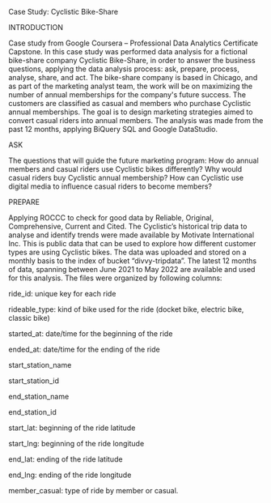 Case Study: Cyclistic Bike-Share

INTRODUCTION

Case study from Google Coursera – Professional Data Analytics Certificate Capstone. 
In this case study was performed data analysis for a fictional bike-share company Cyclistic Bike-Share, in order to answer the business questions, applying the data analysis process: ask, prepare, process, analyse, share, and act.
The bike-share company is based in Chicago, and as part of the marketing analyst team, the work will be on maximizing the number of annual memberships for the company's future success.
The customers are classified as casual and members who purchase Cyclistic annual memberships. The goal is to design marketing strategies aimed to convert casual riders into annual members.  The analysis was made from the past 12 months, applying BiQuery SQL and Google DataStudio.

ASK

The questions that will guide the future marketing program:
How do annual members and casual riders use Cyclistic bikes differently?
Why would casual riders buy Cyclistic annual membership?
How can Cyclistic use digital media to influence casual riders to become members?

PREPARE

Applying ROCCC to check for good data by Reliable, Original, Comprehensive, Current and Cited. The Cyclistic’s historical trip data to analyse and identify trends were made available by Motivate International Inc. This is public data that can be used to explore how different customer types are using Cyclistic bikes. The data was uploaded and stored on a monthly basis to the index of bucket “divvy-tripdata”.
The latest 12 months of data, spanning between June 2021 to May 2022 are available and used for this analysis.
The files were organized by following columns:

ride_id: unique key for each ride

rideable_type: kind of bike used for the ride (docket bike, electric bike, classic bike)

started_at: date/time for the beginning of the ride

ended_at: date/time for the ending of the ride

start_station_name

start_station_id

end_station_name

end_station_id

start_lat: beginning of the ride latitude

start_lng: beginning of the ride longitude

end_lat: ending of the ride latitude

end_lng: ending of the ride longitude

member_casual: type of ride by member or casual.

